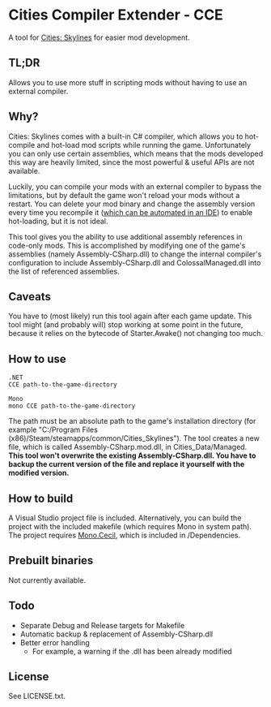 # Cities Compiler Extender - CCE

A tool for [Cities: Skylines](http://www.citiesskylines.com/) for easier mod development.

## TL;DR
Allows you to use more stuff in scripting mods without having to use an external compiler.

## Why?
Cities: Skylines comes with a built-in C# compiler, which allows you to hot-compile and hot-load mod scripts while running the game. Unfortunately you can only use certain assemblies, which means that the mods developed this way are heavily limited, since the most powerful & useful APIs are not available.

Luckily, you can compile your mods with an external compiler to bypass the limitations, but by default the game won't reload your mods without a restart. You can delete your mod binary and change the assembly version every time you recompile it ([which can be automated in an IDE](https://www.reddit.com/r/CitiesSkylinesModding/comments/2ypcl5/guide_using_visual_studio_2013_to_develop_mods/)) to enable hot-loading, but it is not ideal.

This tool gives you the ability to use additional assembly references in code-only mods. This is accomplished by modifying one of the game's assemblies (namely Assembly-CSharp.dll) to change the internal compiler's configuration to include Assembly-CSharp.dll and ColossalManaged.dll into the list of referenced assemblies.

## Caveats
You have to (most likely) run this tool again after each game update. This tool might (and probably will) stop working at some point in the future, because it relies on the bytecode of Starter.Awake() not changing too much.

## How to use
```
.NET
CCE path-to-the-game-directory

Mono
mono CCE path-to-the-game-directory
```

The path must be an absolute path to the game's installation directory (for example "C:/Program Files (x86)/Steam/steamapps/common/Cities_Skylines").
The tool creates a new file, which is called Assembly-CSharp.mod.dll, in Cities_Data/Managed. **This tool won't overwrite the existing Assembly-CSharp.dll. You have to backup the current version of the file and replace it yourself with the modified version.**

## How to build
A Visual Studio project file is included. Alternatively, you can build the project with the included makefile (which requires Mono in system path).
The project requires [Mono.Cecil](https://github.com/jbevain/cecil), which is included in /Dependencies.

## Prebuilt binaries
Not currently available.

## Todo
* Separate Debug and Release targets for Makefile
* Automatic backup & replacement of Assembly-CSharp.dll
* Better error handling
  * For example, a warning if the .dll has been already modified

## License
See LICENSE.txt.